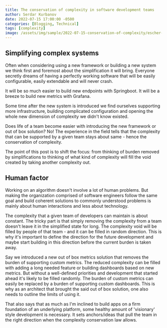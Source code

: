 ```yaml
---
title: The conservation of complexity in software development teams
author: Serdar Kurbanov
date: 2022-07-15 17:00:00 -0500
categories: [Blogging, Technical]
tags: [complexity]
image: /assets/img/sample/2022-07-15-conservation-of-complexity/escher-in-his-minds-eye.jpg
---
```


## Simplifying complex systems

Often when considering using a new framework or building a new system we think first and foremost about the simplification it will bring. Everyone secretly dreams of having a perfectly working software that will be easily configurable, easily extendable and will never crash.

It will be so much easier to build new endpoints with Springboot. It will be a breeze to build new metrics with Grafana.

Some time after the new system is introduced we find ourselves supporting more infrastructure, building complicated configuration and opening the whole new dimension of complexity we didn't know existed.

Does life of a team become easier with introducing the new framework or out of box solution? No! The experience in the field tells that the complexity that can be supported by a given team stays about same - hence the conservation of complexity.

The point of this post is to shift the focus: from thinking of burden removed by simplifications to thinking of what kind of complexity will fill the void created by taking another complexity out.

## Human factor

Working on an algorithm doesn't involve a lot of human problems. But making the organization comprised of software engineers follow the same goal and build coherent solutions to commonly understood problems is mainly about human interactions and less about technology.

The complexity that a given team of developers can maintain is about constant. The tricky part is that simply removing the complexity from a team doesn't leave it in the simplified state for long. The complexity void will be filled by people of that team - and it can be filled in random direction. This is why it's important to define the direction for the future development and maybe start building in this direction before the current burden is taken away.

Say we introduced a new out of box metrics solution that removes the burden of supporting custom metrics. The reduced complexity can be filled with adding a long needed feature or building dashboards based on new metrics. But without a well-defined priorities and development that started ahead it's likely to be filled randomly. The burden of custom metrics can easily be replaced by a burden of supporting custom dashboards. This is why as an architect that brought the said out of box solution, one also needs to outline the limits of using it.

That also says that as much as I'm inclined to build apps on a firm foundation of an underlying platform, some healthy amount of 'visionary' style development is necessary. It sets anchors/ideas that pull the team in the right direction when the complexity conservation law allows.
